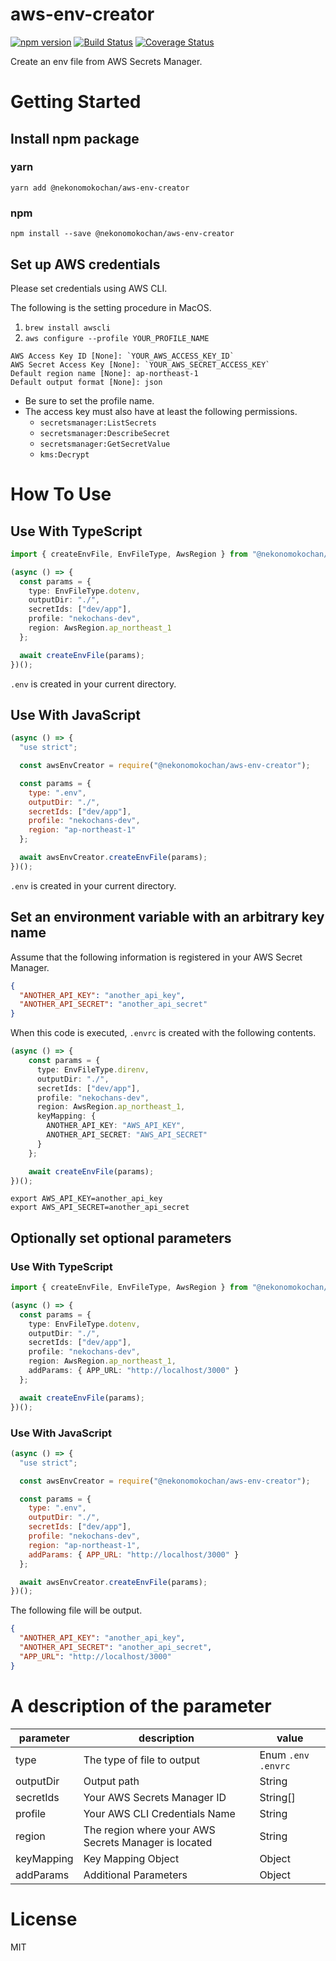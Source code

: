 # aws-env-creator

[![npm version](https://badge.fury.io/js/%40nekonomokochan%2Faws-env-creator.svg)](https://badge.fury.io/js/%40nekonomokochan%2Faws-env-creator)
[![Build Status](https://travis-ci.org/nekonomokochan/aws-env-creator.svg?branch=master)](https://travis-ci.org/nekonomokochan/aws-env-creator)
[![Coverage Status](https://coveralls.io/repos/github/nekonomokochan/aws-env-creator/badge.svg)](https://coveralls.io/github/nekonomokochan/aws-env-creator)

Create an env file from AWS Secrets Manager.

# Getting Started

## Install npm package

### yarn
`yarn add @nekonomokochan/aws-env-creator`

### npm
`npm install --save @nekonomokochan/aws-env-creator`

## Set up AWS credentials

Please set credentials using AWS CLI.

The following is the setting procedure in MacOS.

1. `brew install awscli`
1. `aws configure --profile YOUR_PROFILE_NAME`

```
AWS Access Key ID [None]: `YOUR_AWS_ACCESS_KEY_ID`
AWS Secret Access Key [None]: `YOUR_AWS_SECRET_ACCESS_KEY`
Default region name [None]: ap-northeast-1
Default output format [None]: json
```

- Be sure to set the profile name.
- The access key must also have at least the following permissions.
  - `secretsmanager:ListSecrets`
  - `secretsmanager:DescribeSecret`
  - `secretsmanager:GetSecretValue`
  - `kms:Decrypt`

# How To Use

## Use With TypeScript

```typescript
import { createEnvFile, EnvFileType, AwsRegion } from "@nekonomokochan/aws-env-creator";

(async () => {
  const params = {
    type: EnvFileType.dotenv,
    outputDir: "./",
    secretIds: ["dev/app"],
    profile: "nekochans-dev",
    region: AwsRegion.ap_northeast_1
  };

  await createEnvFile(params);
})();
```

`.env` is created in your current directory.

## Use With JavaScript

```javascript
(async () => {
  "use strict";

  const awsEnvCreator = require("@nekonomokochan/aws-env-creator");

  const params = {
    type: ".env",
    outputDir: "./",
    secretIds: ["dev/app"],
    profile: "nekochans-dev",
    region: "ap-northeast-1"
  };

  await awsEnvCreator.createEnvFile(params);
})();
```

`.env` is created in your current directory.

## Set an environment variable with an arbitrary key name

Assume that the following information is registered in your AWS Secret Manager.

```json
{
  "ANOTHER_API_KEY": "another_api_key",
  "ANOTHER_API_SECRET": "another_api_secret"
}
```

When this code is executed, `.envrc` is created with the following contents.

```typescript
(async () => {
    const params = {
      type: EnvFileType.direnv,
      outputDir: "./",
      secretIds: ["dev/app"],
      profile: "nekochans-dev",
      region: AwsRegion.ap_northeast_1,
      keyMapping: {
        ANOTHER_API_KEY: "AWS_API_KEY",
        ANOTHER_API_SECRET: "AWS_API_SECRET"
      }
    };

    await createEnvFile(params);
})();
```

```
export AWS_API_KEY=another_api_key
export AWS_API_SECRET=another_api_secret
```

## Optionally set optional parameters

### Use With TypeScript

```typescript
import { createEnvFile, EnvFileType, AwsRegion } from "@nekonomokochan/aws-env-creator";

(async () => {
  const params = {
    type: EnvFileType.dotenv,
    outputDir: "./",
    secretIds: ["dev/app"],
    profile: "nekochans-dev",
    region: AwsRegion.ap_northeast_1,
    addParams: { APP_URL: "http://localhost/3000" }
  };

  await createEnvFile(params);
})();
```

### Use With JavaScript

```javascript
(async () => {
  "use strict";

  const awsEnvCreator = require("@nekonomokochan/aws-env-creator");

  const params = {
    type: ".env",
    outputDir: "./",
    secretIds: ["dev/app"],
    profile: "nekochans-dev",
    region: "ap-northeast-1",
    addParams: { APP_URL: "http://localhost/3000" }
  };

  await awsEnvCreator.createEnvFile(params);
})();
```

The following file will be output.

```json
{
  "ANOTHER_API_KEY": "another_api_key",
  "ANOTHER_API_SECRET": "another_api_secret",
  "APP_URL": "http://localhost/3000"
}
```

# A description of the parameter

| parameter  | description                                          | value                |
|------------|------------------------------------------------------|----------------------|
| type       | The type of file to output                           | Enum `.env` `.envrc` |
| outputDir  | Output path                                          | String               |
| secretIds  | Your AWS Secrets Manager ID                          | String[]             |
| profile    | Your AWS CLI Credentials Name                        | String               |
| region     | The region where your AWS Secrets Manager is located | String               |
| keyMapping | Key Mapping Object                                   | Object               |
| addParams  | Additional Parameters                                | Object               |

# License
MIT
